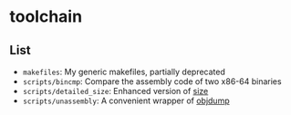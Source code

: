 # toolchain

## List ##

* `makefiles`: My generic makefiles, partially deprecated
* `scripts/bincmp`: Compare the assembly code of two x86-64 binaries
* `scripts/detailed_size`: Enhanced version of [size](http://linux.die.net/man/1/size)
* `scripts/unassembly`: A convenient wrapper of [objdump](https://sourceware.org/binutils/docs/binutils/objdump.html)
